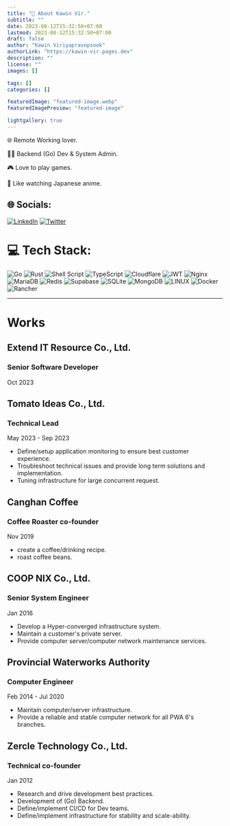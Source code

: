 ```yaml
---
title: "💫 About Kawin Vir."
subtitle: ""
date: 2023-08-12T15:32:50+07:00
lastmod: 2023-08-12T15:32:50+07:00
draft: false
author: "Kawin Viriyaprasopsook"
authorLink: "https://kawin-vir.pages.dev"
description: ""
license: ""
images: []

tags: []
categories: []

featuredImage: "featured-image.webp"
featuredImagePreview: "featured-image"

lightgallery: true
---
```


🌐 Remote Working lover.

🧑‍💻 Backend (Go) Dev & System Admin.

🎮 Love to play games.

🏡 Like watching Japanese anime.

<!--more-->

## 🌐 Socials:
[![LinkedIn](https://img.shields.io/badge/LinkedIn-%230077B5.svg?logo=linkedin&logoColor=white)](https://linkedin.com/in/kawin-vir) [![Twitter](https://img.shields.io/badge/Twitter-%231DA1F2.svg?logo=Twitter&logoColor=white)](https://twitter.com/bouroo) 

# 💻 Tech Stack:
![Go](https://img.shields.io/badge/go-%2300ADD8.svg?style=for-the-badge&logo=go&logoColor=white) ![Rust](https://img.shields.io/badge/rust-%23000000.svg?style=for-the-badge&logo=rust&logoColor=white) ![Shell Script](https://img.shields.io/badge/shell_script-%23121011.svg?style=for-the-badge&logo=gnu-bash&logoColor=white) ![TypeScript](https://img.shields.io/badge/typescript-%23007ACC.svg?style=for-the-badge&logo=typescript&logoColor=white) ![Cloudflare](https://img.shields.io/badge/Cloudflare-F38020?style=for-the-badge&logo=Cloudflare&logoColor=white) ![JWT](https://img.shields.io/badge/JWT-black?style=for-the-badge&logo=JSON%20web%20tokens) ![Nginx](https://img.shields.io/badge/nginx-%23009639.svg?style=for-the-badge&logo=nginx&logoColor=white) ![MariaDB](https://img.shields.io/badge/MariaDB-003545?style=for-the-badge&logo=mariadb&logoColor=white) ![Redis](https://img.shields.io/badge/redis-%23DD0031.svg?style=for-the-badge&logo=redis&logoColor=white) 	![Supabase](https://img.shields.io/badge/Supabase-3ECF8E?style=for-the-badge&logo=supabase&logoColor=white) ![SQLite](https://img.shields.io/badge/sqlite-%2307405e.svg?style=for-the-badge&logo=sqlite&logoColor=white) ![MongoDB](https://img.shields.io/badge/MongoDB-%234ea94b.svg?style=for-the-badge&logo=mongodb&logoColor=white) ![LINUX](https://img.shields.io/badge/Linux-FCC624?style=for-the-badge&logo=linux&logoColor=black) ![Docker](https://img.shields.io/badge/docker-%230db7ed.svg?style=for-the-badge&logo=docker&logoColor=white) ![Rancher](https://img.shields.io/badge/rancher-%230075A8.svg?style=for-the-badge&logo=rancher&logoColor=white)

---
# Works

## Extend IT Resource Co., Ltd.
### Senior Software Developer
Oct 2023

## Tomato Ideas Co., Ltd.
### Technical Lead
May 2023 - Sep 2023
- Define/setup application monitoring to ensure best customer experience.
- Troubleshoot technical issues and provide long term solutions and implementation.
- Tuning infrastructure for large concurrent request.

## Canghan Coffee
### Coffee Roaster co-founder
Nov 2019
- create a coffee/drinking recipe.
- roast coffee beans.

## COOP NIX Co., Ltd.
### Senior System Engineer
Jan 2016
- Develop a Hyper-converged infrastructure system.
- Maintain a customer's private server.
- Provide computer server/computer network maintenance services.

## Provincial Waterworks Authority
### Computer Engineer
Feb 2014 - Jul 2020
- Maintain computer/server infrastructure.
- Provide a reliable and stable computer network for all PWA 6's branches.

## Zercle Technology Co., Ltd.
### Technical co-founder
Jan 2012
- Research and drive development best practices.
- Development of (Go) Backend.
- Define/implement CI/CD for Dev teams.
- Define/implement infrastructure for stability and scale-ability.
